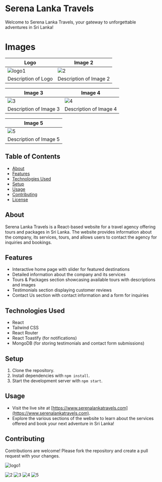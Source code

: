 # Serena Lanka Travels

Welcome to Serena Lanka Travels, your gateway to unforgettable adventures in Sri Lanka!

# Images

| Logo | Image 2 |
|------|---------|
| ![logo1](https://github.com/SarangaSiriwardhana9/Serena-Lanka-Travels--React-Website/assets/99233703/eb416252-1fb9-40f8-9a32-68d86e51d418) | ![2](https://github.com/SarangaSiriwardhana9/Serena-Lanka-Travels--React-Website/assets/99233703/fbb6ffeb-6316-4f5e-9229-e56937f3a9c9) |
| Description of Logo | Description of Image 2 |

| Image 3 | Image 4 |
|---------|---------|
| ![3](https://github.com/SarangaSiriwardhana9/Serena-Lanka-Travels--React-Website/assets/99233703/202ccd16-6609-4d26-83d6-623aadeb39de) | ![4](https://github.com/SarangaSiriwardhana9/Serena-Lanka-Travels--React-Website/assets/99233703/613bf7c5-810f-4799-94aa-2dda3306a5a4) |
| Description of Image 3 | Description of Image 4 |

| Image 5 |
|---------|
| ![5](https://github.com/SarangaSiriwardhana9/Serena-Lanka-Travels--React-Website/assets/99233703/81b96de6-42ef-4ac9-bc5e-9e2390e1a9de) |
| Description of Image 5 |


## Table of Contents

- [About](#about)
- [Features](#features)
- [Technologies Used](#technologies-used)
- [Setup](#setup)
- [Usage](#usage)
- [Contributing](#contributing)
- [License](#license)

## About

Serena Lanka Travels is a React-based website for a travel agency offering tours and packages in Sri Lanka. The website provides information about the company, its services, tours, and allows users to contact the agency for inquiries and bookings.

## Features

- Interactive home page with slider for featured destinations
- Detailed information about the company and its services
- Tours & Packages section showcasing available tours with descriptions and images
- Testimonials section displaying customer reviews
- Contact Us section with contact information and a form for inquiries

## Technologies Used

- React
- Tailwind CSS
- React Router
- React Toastify (for notifications)
- MongoDB (for storing testimonials and contact form submissions)

## Setup

1. Clone the repository.
2. Install dependencies with `npm install`.
3. Start the development server with `npm start`.

## Usage

- Visit the live site at [https://www.serenalankatravels.com](https://www.serenalankatravels.com).
- Explore the various sections of the website to learn about the services offered and book your next adventure in Sri Lanka!

## Contributing

Contributions are welcome! Please fork the repository and create a pull request with your changes.


![logo1](https://github.com/SarangaSiriwardhana9/Serena-Lanka-Travels--React-Website/assets/99233703/eb416252-1fb9-40f8-9a32-68d86e51d418)

![2](https://github.com/SarangaSiriwardhana9/Serena-Lanka-Travels--React-Website/assets/99233703/fbb6ffeb-6316-4f5e-9229-e56937f3a9c9)
![3](https://github.com/SarangaSiriwardhana9/Serena-Lanka-Travels--React-Website/assets/99233703/202ccd16-6609-4d26-83d6-623aadeb39de)
![4](https://github.com/SarangaSiriwardhana9/Serena-Lanka-Travels--React-Website/assets/99233703/613bf7c5-810f-4799-94aa-2dda3306a5a4)
![5](https://github.com/SarangaSiriwardhana9/Serena-Lanka-Travels--React-Website/assets/99233703/81b96de6-42ef-4ac9-bc5e-9e2390e1a9de)







